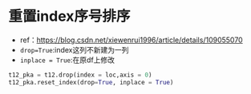 # 重置index序号排序

* ref：https://blog.csdn.net/xiewenrui1996/article/details/109055070
* `drop=True`:index这列不新建为一列
* `inplace = True`:在原df上修改
```py
t12_pka = t12.drop(index = loc,axis = 0)
t12_pka.reset_index(drop=True, inplace = True)
```